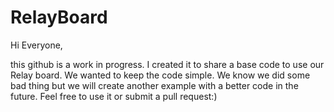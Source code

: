 # RelayBoard

Hi Everyone,

this github is a work in progress. I created it to share a base code to use our Relay board.
We wanted to keep the code simple. We know we did some bad thing but we will create another example with a better code in the future.
Feel free to use it or submit a pull request:)


